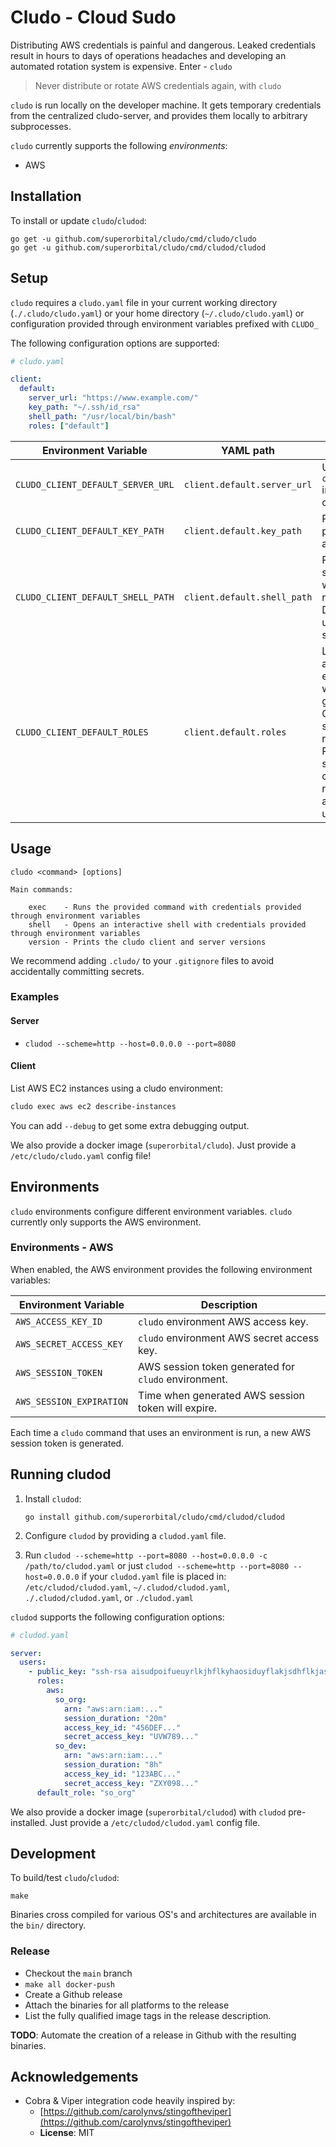 # Cludo - Cloud Sudo

Distributing AWS credentials is painful and dangerous.  Leaked credentials result in hours to days of operations headaches and developing an automated rotation system is expensive. Enter - `cludo`

> Never distribute or rotate AWS credentials again, with `cludo`

`cludo` is run locally on the developer machine.  It gets temporary credentials from the centralized cludo-server, and provides them locally to arbitrary subprocesses.

`cludo` currently supports the following _environments_:

- AWS

## Installation

To install or update `cludo`/`cludod`:

```shell
go get -u github.com/superorbital/cludo/cmd/cludo/cludo
go get -u github.com/superorbital/cludo/cmd/cludod/cludod
```

## Setup

`cludo` requires a `cludo.yaml` file in your current working directory (`./.cludo/cludo.yaml`) or your home directory (`~/.cludo/cludo.yaml`) or configuration provided through environment variables prefixed with `CLUDO_`

The following configuration options are supported:

```yaml
# cludo.yaml

client:
  default:
    server_url: "https://www.example.com/"
    key_path: "~/.ssh/id_rsa"
    shell_path: "/usr/local/bin/bash"
    roles: ["default"]
```

Environment Variable | YAML path | Description
-------------------- | --------- | -----------
`CLUDO_CLIENT_DEFAULT_SERVER_URL` | `client.default.server_url` | URL of the `cludo-server` instance to connect to.
`CLUDO_CLIENT_DEFAULT_KEY_PATH` | `client.default.key_path` | Path to a private key for authentication.
`CLUDO_CLIENT_DEFAULT_SHELL_PATH` | `client.default.shell_path` | Path to the shell to launch when requested. Defaults to user's login shell.
`CLUDO_CLIENT_DEFAULT_ROLES` | `client.default.roles` | List of roles to apply to cludo environment when generated. Currently only supports one role at a time. Role ids should correspond to role ids assigned to user in cludod.

## Usage

```shell
cludo <command> [options]

Main commands:

    exec    - Runs the provided command with credentials provided through environment variables
    shell   - Opens an interactive shell with credentials provided through environment variables
    version - Prints the cludo client and server versions
```

We recommend adding `.cludo/` to your `.gitignore` files to avoid accidentally committing secrets.

### Examples


#### Server

- `cludod --scheme=http --host=0.0.0.0 --port=8080`

#### Client

List AWS EC2 instances using a cludo environment:

```sh
cludo exec aws ec2 describe-instances
```

You can add `--debug` to get some extra debugging output.

We also provide a docker image (`superorbital/cludo`). Just provide a `/etc/cludo/cludo.yaml` config file!

## Environments

`cludo` environments configure different environment variables. `cludo` currently only supports the AWS environment.

### Environments - AWS

When enabled, the AWS environment provides the following environment variables:

Environment Variable | Description
-------------------- | -----------
`AWS_ACCESS_KEY_ID` | `cludo` environment AWS access key.
`AWS_SECRET_ACCESS_KEY` | `cludo` environment AWS secret access key.
`AWS_SESSION_TOKEN` | AWS session token generated for `cludo` environment.
`AWS_SESSION_EXPIRATION` | Time when generated AWS session token will expire.

Each time a `cludo` command that uses an environment is run, a new AWS session token is generated.

## Running cludod

1. Install `cludod`:

   ```shell
   go install github.com/superorbital/cludo/cmd/cludod/cludod
   ```

2. Configure `cludod` by providing a `cludod.yaml` file.
3. Run `cludod --scheme=http --port=8080 --host=0.0.0.0 -c /path/to/cludod.yaml` or just `cludod --scheme=http --port=8080 --host=0.0.0.0` if your `cludod.yaml` file is placed in: `/etc/cludod/cludod.yaml`, `~/.cludod/cludod.yaml`, `./.cludod/cludod.yaml`, or `./cludod.yaml`

`cludod` supports the following configuration options:

```yaml
# cludod.yaml

server:
  users:
    - public_key: "ssh-rsa aisudpoifueuyrlkjhflkyhaosiduyflakjsdhflkjashdf7898798765489..."
      roles:
        aws:
          so_org:
            arn: "aws:arn:iam:..."
            session_duration: "20m"
            access_key_id: "456DEF..."
            secret_access_key: "UVW789..."
          so_dev:
            arn: "aws:arn:iam:..."
            session_duration: "8h"
            access_key_id: "123ABC..."
            secret_access_key: "ZXY098..."
      default_role: "so_org"
```

We also provide a docker image (`superorbital/cludod`) with `cludod` pre-installed. Just provide a `/etc/cludod/cludod.yaml` config file.

## Development

To build/test `cludo`/`cludod`:

```shell
make
```

Binaries cross compiled for various OS's and architectures are available in the `bin/` directory.

### Release

- Checkout the `main` branch
- `make all docker-push`
- Create a Github release
- Attach the binaries for all platforms to the release
- List the fully qualified image tags in the release description.

**TODO**: Automate the creation of a release in Github with the resulting binaries.

## Acknowledgements

- Cobra & Viper integration code heavily inspired by:
  - [https://github.com/carolynvs/stingoftheviper](https://github.com/carolynvs/stingoftheviper)
  - **License**: MIT
